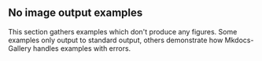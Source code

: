 ## No image output examples

This section gathers examples which don't produce any figures. Some examples
only output to standard output, others demonstrate how Mkdocs-Gallery handles
examples with errors.
